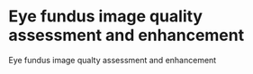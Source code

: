 # Eye fundus image quality assessment and enhancement
Eye fundus image qualty assessment and enhancement
